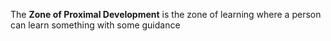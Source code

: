 The **Zone of Proximal Development** is the zone of learning where a person can learn something with some guidance


